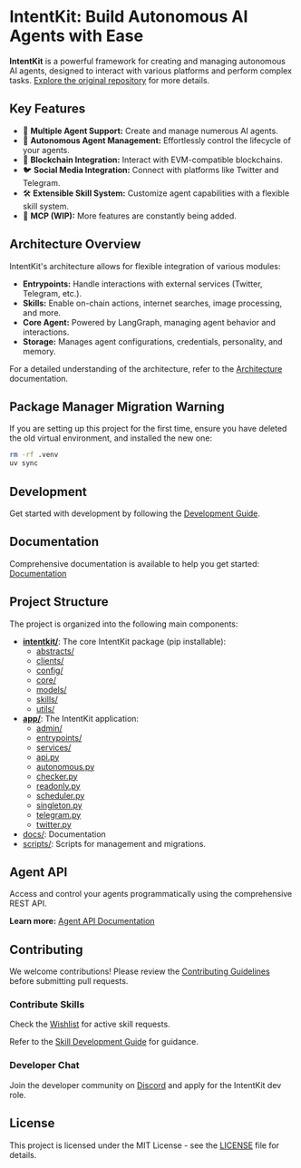 # IntentKit: Build Autonomous AI Agents with Ease

**IntentKit** is a powerful framework for creating and managing autonomous AI agents, designed to interact with various platforms and perform complex tasks. [Explore the original repository](https://github.com/crestalnetwork/intentkit) for more details.

## Key Features

*   🤖 **Multiple Agent Support:** Create and manage numerous AI agents.
*   🔄 **Autonomous Agent Management:**  Effortlessly control the lifecycle of your agents.
*   🔗 **Blockchain Integration:**  Interact with EVM-compatible blockchains.
*   🐦 **Social Media Integration:**  Connect with platforms like Twitter and Telegram.
*   🛠️ **Extensible Skill System:**  Customize agent capabilities with a flexible skill system.
*   🔌 **MCP (WIP):**  More features are constantly being added.

## Architecture Overview

IntentKit's architecture allows for flexible integration of various modules:

*   **Entrypoints:** Handle interactions with external services (Twitter, Telegram, etc.).
*   **Skills:** Enable on-chain actions, internet searches, image processing, and more.
*   **Core Agent:** Powered by LangGraph, managing agent behavior and interactions.
*   **Storage:**  Manages agent configurations, credentials, personality, and memory.

For a detailed understanding of the architecture, refer to the [Architecture](docs/architecture.md) documentation.

## Package Manager Migration Warning

If you are setting up this project for the first time, ensure you have deleted the old virtual environment, and installed the new one:

```bash
rm -rf .venv
uv sync
```

## Development

Get started with development by following the [Development Guide](DEVELOPMENT.md).

## Documentation

Comprehensive documentation is available to help you get started: [Documentation](docs/)

## Project Structure

The project is organized into the following main components:

*   **[intentkit/](intentkit/)**: The core IntentKit package (pip installable):
    *   [abstracts/](intentkit/abstracts/)
    *   [clients/](intentkit/clients/)
    *   [config/](intentkit/config/)
    *   [core/](intentkit/core/)
    *   [models/](intentkit/models/)
    *   [skills/](intentkit/skills/)
    *   [utils/](intentkit/utils/)
*   **[app/](app/)**: The IntentKit application:
    *   [admin/](app/admin/)
    *   [entrypoints/](app/entrypoints/)
    *   [services/](app/services/)
    *   [api.py](app/api.py)
    *   [autonomous.py](app/autonomous.py)
    *   [checker.py](app/checker.py)
    *   [readonly.py](app/readonly.py)
    *   [scheduler.py](app/scheduler.py)
    *   [singleton.py](app/singleton.py)
    *   [telegram.py](app/telegram.py)
    *   [twitter.py](app/twitter.py)
*   [docs/](docs/): Documentation
*   [scripts/](scripts/):  Scripts for management and migrations.

## Agent API

Access and control your agents programmatically using the comprehensive REST API.

**Learn more:** [Agent API Documentation](docs/agent_api.md)

## Contributing

We welcome contributions!  Please review the [Contributing Guidelines](CONTRIBUTING.md) before submitting pull requests.

### Contribute Skills

Check the [Wishlist](docs/contributing/wishlist.md) for active skill requests.

Refer to the [Skill Development Guide](docs/contributing/skills.md) for guidance.

### Developer Chat

Join the developer community on [Discord](https://discord.com/invite/crestal) and apply for the IntentKit dev role.

## License

This project is licensed under the MIT License - see the [LICENSE](LICENSE) file for details.